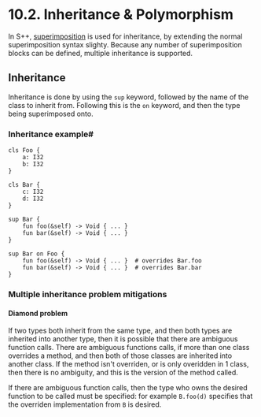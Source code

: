 # 10.2. Inheritance &amp; Polymorphism
In S++, [superimposition](10-1-Classes-Objects.md#superimposition) is used for inheritance, by extending the normal 
superimposition syntax slighty. Because any number of superimposition blocks can be defined, multiple inheritance is 
supported.

## Inheritance
Inheritance is done by using the `sup` keyword, followed by the name of the class to inherit from. Following this is 
the `on` keyword, and then the type being superimposed onto.

### Inheritance example#
```s++
cls Foo {
    a: I32
    b: I32
}

cls Bar {
    c: I32
    d: I32
}

sup Bar {
    fun foo(&self) -> Void { ... }
    fun bar(&self) -> Void { ... }
}

sup Bar on Foo {
    fun foo(&self) -> Void { ... }  # overrides Bar.foo
    fun bar(&self) -> Void { ... }  # overrides Bar.bar
}
```

### Multiple inheritance problem mitigations
#### Diamond problem
If two types both inherit from the same type, and then both types are inherited into another type, then it is 
possible that there are ambiguous function calls. There are ambiguous functions calls, if more than one class 
overrides a method, and then both of those classes are inherited into another class. If the method isn't overriden, 
or is only overidden in 1 class, then there is no ambiguity, and this is the version of the method called.

If there are ambiguous function calls, then the type who owns the desired function to be called must be specified: 
for example `B.foo(d)` specifies that the overriden implementation from `B` is desired.
